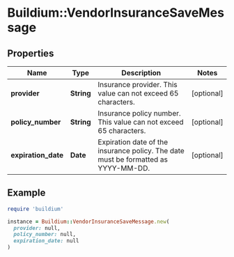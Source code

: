 # Buildium::VendorInsuranceSaveMessage

## Properties

| Name | Type | Description | Notes |
| ---- | ---- | ----------- | ----- |
| **provider** | **String** | Insurance provider. This value can not exceed 65 characters. | [optional] |
| **policy_number** | **String** | Insurance policy number. This value can not exceed 65 characters. | [optional] |
| **expiration_date** | **Date** | Expiration date of the insurance policy. The date must be formatted as YYYY-MM-DD. | [optional] |

## Example

```ruby
require 'buildium'

instance = Buildium::VendorInsuranceSaveMessage.new(
  provider: null,
  policy_number: null,
  expiration_date: null
)
```

